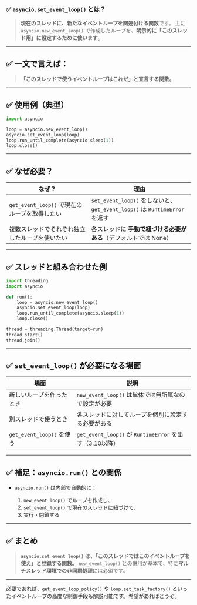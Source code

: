 ### ✅ `asyncio.set_event_loop()` とは？

> **現在のスレッドに、新たなイベントループを関連付ける関数**です。
> 主に `asyncio.new_event_loop()` で作成したループを、**明示的に「このスレッド用」に設定するために使います**。

---

## ✅ 一文で言えば：

> **「このスレッドで使うイベントループはこれだ」と宣言する関数。**

---

## ✅ 使用例（典型）

```python
import asyncio

loop = asyncio.new_event_loop()
asyncio.set_event_loop(loop)
loop.run_until_complete(asyncio.sleep(1))
loop.close()
```

---

## ✅ なぜ必要？

| なぜ？                              | 理由                                                               |
| -------------------------------- | ---------------------------------------------------------------- |
| `get_event_loop()` で現在のループを取得したい | `set_event_loop()` をしないと、`get_event_loop()` は `RuntimeError` を返す |
| 複数スレッドでそれぞれ独立したループを使いたい          | 各スレッドに **手動で紐づける必要がある**（デフォルトでは None）                            |

---

## ✅ スレッドと組み合わせた例

```python
import threading
import asyncio

def run():
    loop = asyncio.new_event_loop()
    asyncio.set_event_loop(loop)
    loop.run_until_complete(asyncio.sleep(1))
    loop.close()

thread = threading.Thread(target=run)
thread.start()
thread.join()
```

---

## ✅ `set_event_loop()` が必要になる場面

| 場面                            | 説明                                                                          |
| ----------------------------- | --------------------------------------------------------------------------- |
| 新しいループを作ったとき                  | `new_event_loop()` は単体では無所属なので設定が必要                                         |
| 別スレッドで使うとき                    | 各スレッドに対してループを個別に設定する必要がある                                                   |
| `get_event_loop()` を使う | `get_event_loop()` が `RuntimeError` を出す（3.10以降） |

---

## ✅ 補足：`asyncio.run()` との関係

* `asyncio.run()` は内部で自動的に：

  1. `new_event_loop()` でループを作成し、
  2. `set_event_loop()` で現在のスレッドに紐づけて、
  3. 実行・閉鎖する

---

## ✅ まとめ

> **`asyncio.set_event_loop()` は、「このスレッドではこのイベントループを使え」と登録する関数。**
> `new_event_loop()` との併用が基本で、特に**マルチスレッド環境での非同期処理**には必須です。

---

必要であれば、`get_event_loop_policy()` や `loop.set_task_factory()` といったイベントループの高度な制御手段も解説可能です。希望があればどうぞ。
